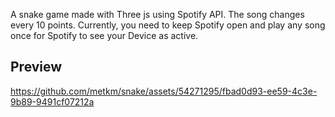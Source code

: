 A snake game made with Three js using Spotify API. The song changes every 10 points. Currently, you need to keep Spotify open and play any song once for Spotify to see your Device as active.

## Preview


https://github.com/metkm/snake/assets/54271295/fbad0d93-ee59-4c3e-9b89-9491cf07212a

